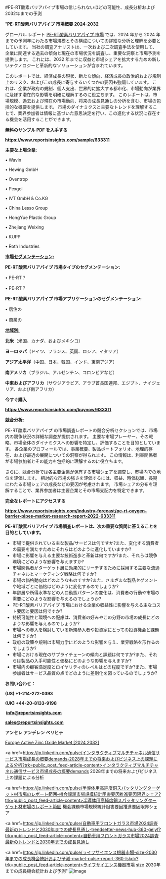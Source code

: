 #PE-RT酸素バリアパイプ市場の信じられないほどの可能性、成長分析および2032年までの予測

"<strong>PE-RT酸素バリアパイプ 市場概要 2024-2032</strong>

グローバル レポート <a href=https://www.reportsinsights.com/sample/633311>PE-RT酸素バリアパイプ 市場</a> では、2024 年から 2024 年までの予測年にわたる市場規模とその構成についての詳細な分析と理解を必要としています。 当社の調査アナリストは、一次および二次調査手法を使用して、企業に関連する過去の傾向と現在の市場状況を調査し、重要な洞察と市場予測を提供します。 これには、2032 年までに収益と市場シェアを拡大​​するための新しいテクノロジーと革新的なソリューションが含まれています。

このレポートでは、経済成長の現状、新たな傾向、経済成長の政治的および規制上のリスク、およびこの成長に寄与するいくつかの要因も強調しています。 これは、企業が政府の規制、個人支出、世界的に拡大する都市化、市場動向が業界に及ぼす潜在的な影響を明確に理解するのに役立ちます。 このレポートは、市場規模、過去および現在の市場動向、将来の成長見通しの分析を含む、市場の包括的な概要を提供します。 市場のダイナミクスと主要なトレンドを理解することで、業界参加者は情報に基づいた意思決定を行い、この進化する状況に存在する機会を活用することができます。

<strong><b>無料のサンプル PDF を入手する</b></strong>

<a href=https://www.reportsinsights.com/sample/633311><strong><u>https://www.reportsinsights.com/sample/633311</u></strong></a>

<strong>主要な上場企業:</strong>

• Wavin

• Hewing GmbH

• Oventrop

• Pexgol

• IVT GmbH & Co.KG

• China Lesso Group

• HongYue Plastic Group

• Zhejiang Weixing

• KUPP

• Roth Industries

<strong><u>市場セグメンテーション</u></strong><strong><u>:</u></strong>

<strong>PE-RT酸素バリアパイプ 市場タイプのセグメンテーション:</strong>

• PE-RT？

• PE-RT？

<strong>PE-RT酸素バリアパイプ 市場アプリケーションのセグメンテーション:</strong>

• 居住の

• 商業の

<strong><u>地域別</u></strong><strong><u>:</u></strong>

<strong>北米</strong>（米国、カナダ、およびメキシコ）

<strong>ヨーロッパ</strong>（ドイツ、フランス、英国、ロシア、イタリア）

<strong>アジア太平洋</strong>（中国、日本、韓国、インド、東南アジア）

<strong>南アメリカ</strong>（ブラジル、アルゼンチン、コロンビアなど）

<strong>中東およびアフリカ</strong>（サウジアラビア、アラブ首長国連邦、エジプト、ナイジェリア、および南アフリカ）

<strong>今すぐ購入</strong>

<a href=https://www.reportsinsights.com/buynow/633311><strong><u>https://www.reportsinsights.com/buynow/633311</u></strong></a>

<strong><u>競合分析:</u></strong>

PE-RT酸素バリアパイプ の市場調査レポートの競合分析セクションでは、市場内の競争状況の詳細な調査が提供されます。 主要な市場プレーヤー、その戦略、市場全体のダイナミクスへの影響を特定し、評価することを目的としています。 各企業のプロフィールでは、事業概要、製品ポートフォリオ、地理的存在、および最近の展開についての洞察が得られます。 この情報は、利害関係者が市場参加者とその能力を包括的に理解するのに役立ちます。

さらに、競合分析では各主要企業が保有する市場シェアを調査し、市場内での地位を評価します。 相対的な市場の強さを評価するには、収益、時価総額、長期にわたる市場シェアの成長などの要因が考慮されます。 市場シェアの分布を理解することで、業界参加者は主要企業とその市場支配力を特定できます。

<strong>完全なレポートにアクセスする</strong>

<a href=https://www.reportsinsights.com/industry-forecast/pe-rt-oxygen-barrier-pipes-market-research-report-2022-633311><strong><u><b>https://www.reportsinsights.com/industry-forecast/pe-rt-oxygen-barrier-pipes-market-research-report-2022-633311</b></u></strong></a>

<strong><b>PE-RT酸素バリアパイプ 市場調査レポートは、次の重要な質問に答えることを目的としています。</b></strong>
<ul>
  <li>市場で提供されている主な製品/サービスは何ですか?また、変化する消費者の需要を満たすためにそれらはどのように進化していますか?</li>
  <li>市場に影響を与える主要な技術進歩と革新は何ですか?また、それらは競争環境にどのような影響を与えますか?</li>
  <li>市場関係者がターゲット層に効果的にリーチするために採用する主要な流通チャネルとマーケティング戦略は何ですか?</li>
  <li>市場の価格動向はどのようなものですか?また、さまざまな製品セグメントや地域ごとに価格はどのように変化するのでしょうか?</li>
  <li>年齢層や所得水準などの人口動態パターンの変化は、消費者の行動や市場の需要にどのような影響を与えるのでしょうか?</li>
  <li>PE-RT酸素バリアパイプ 市場における企業の収益性に影響を与える主なコスト要因と要因は何ですか?</li>
  <li>持続可能性と環境への配慮は、消費者の好みやこの分野の市場の成長にどのような影響を与えるのでしょうか?</li>
  <li>市場への参入を検討している新規参入者や投資家にとっての投資機会と課題は何ですか?</li>
  <li>政府の政策や規制は市場力学にどのような影響を与え、業界戦略を形作るのでしょうか?</li>
  <li>市場における現在のサプライチェーンの傾向と課題は何ですか?また、それらは製品の入手可能性と価格にどのような影響を与えますか?</li>
  <li>市場内の顧客満足度とロイヤリティのレベルはどの程度ですか?また、市場参加者はサービス品質の点でどのように差別化を図っているのでしょうか?</li>
</ul>
<strong>お問い合わせ：</strong>

<strong>(US) +1-214-272-0393</strong>

<strong>(UK) +44-20-8133-9198</strong>

<strong> </strong><a href=info@reportsinsights.com><strong><u>info@reportsinsights.com</u></strong></a>

<a href=sales@reportsinsights.com><strong><u>sales@reportsinsights.com</u></strong></a>

<strong>アンセレ アンデレン ベリヒテ</strong>

<a href=https://www.linkedin.com/pulse/europe-active-zinc-oxide-markets-analysis-decision-makers-t1bvf/>Europe Active Zinc Oxide Market [2024 2032]</a>

<a href=https://jp.linkedin.com/pulse/インタラクティブマルチチャネル通信サービス市場成長の概要demands-2028年までの将来およびビジネス上の課題による分析?trk=public_post_feed-article-content>インタラクティブマルチチャネル通信サービス市場成長の概要demands 2028年までの将来およびビジネス上の課題による分析</a>

<a href=https://jp.linkedin.com/pulse/半導体用高純度銅スパッタリングターゲット材市場のレポート範囲-機会課題市場規模統計阻害要因推進要因限界シェア?trk=public_post_feed-article-content>半導体用高純度銅スパッタリングターゲット材市場のレポート範囲 機会課題市場規模統計阻害要因推進要因限界シェア</a>

<a href=https://jp.linkedin.com/pulse/自動車用フロントガラス市場2024調査最新のトレンドと2030年までの成長見通し-trendsetter-news-hub-360-gelyf?trk=public_post_feed-article-content>自動車用フロントガラス市場2024調査最新のトレンドと2030年までの成長見通し</a>

<a href=https://jp.linkedin.com/pulse/ライフサイエンス機器市場-size-2030年までの成長機会統計および予測-market-pulse-report-360-lskdc?trk=public_post_feed-article-content>ライフサイエンス機器市場 size 2030年までの成長機会統計および予測</a>"
![image](https://github.com/aakesh123242/RIMarket/assets/158431203/63701e2a-7d1c-45f1-bda9-e13bffd4008e)
